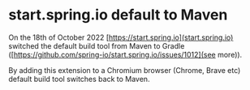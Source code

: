 # start.spring.io default to Maven

On the 18th of October 2022 [https://start.spring.io](start.spring.io) switched the default build tool from Maven to Gradle ([https://github.com/spring-io/start.spring.io/issues/1012](see more)).

By adding this extension to a Chromium browser (Chrome, Brave etc) default build tool switches back to Maven.
